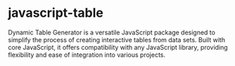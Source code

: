 # javascript-table
Dynamic Table Generator is a versatile JavaScript package designed to simplify the process of creating interactive tables from data sets. Built with core JavaScript, it offers compatibility with any JavaScript library, providing flexibility and ease of integration into various projects.